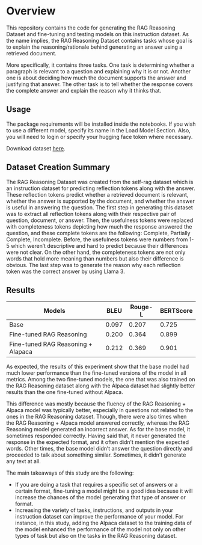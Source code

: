 # Overview

This repository contains the code for generating the RAG Reasoning Dataset and fine-tuning and testing models on this instruction dataset. As the name implies, the RAG Reasoning Dataset contains tasks whose goal is to explain the reasoning/rationale behind generating an answer using a retrieved document. 

More specifically, it contains three tasks. One task is determining whether a paragraph is relevant to a question and explaining why it is or not. Another one is about deciding how much the document supports the answer and justifying that answer. The other task is to tell whether the response covers the complete answer and explain the reason why it thinks that.

## Usage

The package requirements will be installed inside the notebooks. If you wish to use a different model, specify its name in the Load Model Section. Also, you will need to login or specify your hugging face token where necessary.

Download dataset [here](https://drive.google.com/file/d/1Q8O1IUOobKJPvFoHIhdS27Tq8uSNtMUl/view?usp=sharing).

## Dataset Creation Summary

The RAG Reasoning Dataset was created from the self-rag dataset which is an instruction dataset for predicting reflection tokens along with the answer. These reflection tokens predict whether a retrieved document is relevant, whether the answer is supported by the document, and whether the answer is useful in answering the question. The first step in generating this dataset was to extract all reflection tokens along with their respective pair of question, document, or answer. Then, the usefulness tokens were replaced with completeness tokens depicting how much the response answered the question, and these complete tokens are the following: Complete, Partially Complete, Incomplete. Before, the usefulness tokens were numbers from 1-5 which weren’t descriptive and hard to predict because their differences were not clear. On the other hand, the completeness tokens are not only words that hold more meaning than numbers but also their difference is obvious. The last step was to generate the reason why each reflection token was the correct answer by using Llama 3.

## Results

| Models | BLEU | Rouge-L | BERTScore |
| ------------- | ------------- | ------------- | ------------- |
| Base | 0.097 | 0.207 | 0.725 |
| Fine-tuned RAG Reasoning | 0.200 | 0.364 | 0.899 |
| Fine-tuned RAG Reasoning + Alapaca | 0.212 | 0.369 | 0.901 |

As expected, the results of this experiment show that the base model had much lower performance than the fine-tuned versions of the model in all metrics. Among the two fine-tuned models, the one that was also trained on the RAG Reasoning dataset along with the Alpaca dataset had slightly better results than the one fine-tuned without Alpaca. 

This difference was mostly because the fluency of the RAG Reasoning + Alpaca model was typically better, especially in questions not related to the ones in the RAG Reasoning dataset. Though, there were also times when the RAG Reasoning + Alpaca model answered correctly, whereas the RAG Reasoning model generated an incorrect answer. As for the base model, it sometimes responded correctly. Having said that, it never generated the response in the expected format, and it often didn’t mention the expected words. Other times, the base model didn’t answer the question directly and proceeded to talk about something similar. Sometimes, it didn’t generate any text at all.

The main takeaways of this study are the following:
* If you are doing a task that requires a specific set of answers or a certain format, fine-tuning a model might be a good idea because it will increase the chances of the model generating that type of answer or format.
* Increasing the variety of tasks, instructions, and outputs in your instruction dataset can improve the performance of your model. For instance, in this study, adding the Alpaca dataset to the training data of the model enhanced the performance of the model not only on other types of task but also on the tasks in the RAG Reasoning dataset.
